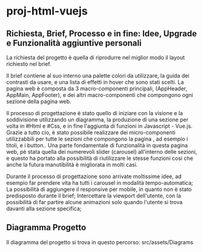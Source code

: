 #  proj-html-vuejs

## Richiesta, Brief, Processo e in fine: Idee, Upgrade e Funzionalità aggiuntive personali
La richiesta del progetto è quella di riprodurre nel miglior modo il layout richiesto nel brief.

Il brief contiene al suo interno una palette colori da utilizzare, la guida dei contrasti da usare, e una lista di effetti in hover che sono stati scelti.
La pagina web è composta da 3 macro-componenti principali, (AppHeader, AppMain, AppFooter), e dei altri macro-componenti che compongono ogni sezione della pagina web.

Il processo di progettazione è stato quello di iniziare con la visione e la soddivisione utilizzando un diagramma, la produzione di una sezione per volta in #Html e #Css, e in fine l'aggiunta di funzioni in Javascript - Vue.js.
Grazie a tutto cio, è stato possibile realizzare dei micro-componenti utilizzabbili per tutte le sezioni che compongono la pagina , ad esempio i titoli, e i button..
Una parte fondamentale di funzionalità in questa pagina web, pè stata quella dei numerevoli slider (carousel) all'interno delle sezioni, e questo ha portato alla possibilità di riutilizzare le stesse funzioni cosi che anche la futura manutibilità è migliorata in molti casi.

Durante il processo di progettazione sono arrivate moltissime idee, ad esempio far prendere vita ha tutti i carousel in modalità tempo-automatica; 
La possibilità di aggiungere il responsive per mobile, in quanto non è stato predisposto durante il brief;
Intercettare la viewport dell'utente, con la possibilità di far partire alcune animazioni solo quando l'utente si trova davanti alla sezione specifica;

## Diagramma Progetto
Il diagramma del progetto si trova in questo percorso: src/assets/Diagrams

